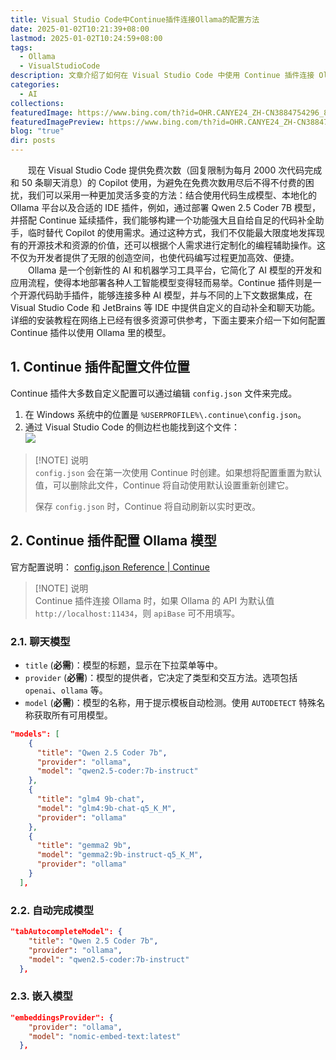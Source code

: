 ```yaml
---
title: Visual Studio Code中Continue插件连接Ollama的配置方法
date: 2025-01-02T10:21:39+08:00
lastmod: 2025-01-02T10:24:59+08:00
tags:
  - Ollama
  - VisualStudioCode
description: 文章介绍了如何在 Visual Studio Code 中使用 Continue 插件连接 Ollama 平台，以配置自定义的 AI 模型进行代码补全和聊天功能。通过设置 `config.json` 文件中的相关参数，可以灵活地选择不同的模型来满足个性化需求，从而实现高效便捷的编程辅助。
categories:
  - AI
collections: 
featuredImage: https://www.bing.com/th?id=OHR.CANYE24_ZH-CN3884754296_800x480.jpg
featuredImagePreview: https://www.bing.com/th?id=OHR.CANYE24_ZH-CN3884754296_800x480.jpg
blog: "true"
dir: posts
---
```


‌‌‌‌　　现在 Visual Studio Code 提供免费次数（回复限制为每月 2000 次代码完成和 50 条聊天消息）的 Copilot 使用，为避免在免费次数用尽后不得不付费的困扰，我们可以采用一种更加灵活多变的方法：结合使用代码生成模型、本地化的 Ollama 平台以及合适的 IDE 插件，例如，通过部署 Qwen 2.5 Coder 7B 模型，并搭配 Continue 延续插件，我们能够构建一个功能强大且自给自足的代码补全助手，临时替代 Copilot 的使用需求。通过这种方式，我们不仅能最大限度地发挥现有的开源技术和资源的价值，还可以根据个人需求进行定制化的编程辅助操作。这不仅为开发者提供了无限的创造空间，也使代码编写过程更加高效、便捷。  
‌‌‌‌　　Ollama 是一个创新性的 AI 和机器学习工具平台，它简化了 AI 模型的开发和应用流程，使得本地部署各种人工智能模型变得轻而易举。Continue 插件则是一个开源代码助手插件，能够连接多种 AI 模型，并与不同的上下文数据集成，在 Visual Studio Code 和 JetBrains 等 IDE 中提供自定义的自动补全和聊天功能。详细的安装教程在网络上已经有很多资源可供参考，下面主要来介绍一下如何配置 Continue 插件以使用 Ollama 里的模型。  

## 1. Continue 插件配置文件位置  

Continue 插件大多数自定义配置可以通过编辑 `config.json` 文件来完成。
1. 在 Windows 系统中的位置是 `%USERPROFILE%\.continue\config.json`。  
2. 通过 Visual Studio Code 的侧边栏也能找到这个文件：  
![](attachments/AA341FDCB056CB9B5DE9686CC739FD42_MD5.jpg)  

> [!NOTE] 说明  
> `config.json` 会在第一次使用 Continue 时创建。如果想将配置重置为默认值，可以删除此文件，Continue 将自动使用默认设置重新创建它。
>
> 保存 `config.json` 时，Continue 将自动刷新以实时更改。

## 2. Continue 插件配置 Ollama 模型  

官方配置说明： [config.json Reference | Continue](https://docs.continue.dev/reference)  

> [!NOTE] 说明  
> Continue 插件连接 Ollama 时，如果 Ollama 的 API 为默认值 `http://localhost:11434`，则 `apiBase` 可不用填写。

### 2.1. 聊天模型  

+ `title` (**必需**)：模型的标题，显示在下拉菜单等中。
+ `provider` (**必需**)：模型的提供者，它决定了类型和交互方法。选项包括 `openai`、`ollama` 等。
+ `model` (**必需**)：模型的名称，用于提示模板自动检测。使用 `AUTODETECT` 特殊名称获取所有可用模型。

```json
"models": [
    {
      "title": "Qwen 2.5 Coder 7b",
      "provider": "ollama",
      "model": "qwen2.5-coder:7b-instruct"
    },
    {
      "title": "glm4 9b-chat",
      "model": "glm4:9b-chat-q5_K_M",
      "provider": "ollama"
    },
    {
      "title": "gemma2 9b",
      "model": "gemma2:9b-instruct-q5_K_M",
      "provider": "ollama"
    }
  ],
```

### 2.2. 自动完成模型  

```json
"tabAutocompleteModel": {
    "title": "Qwen 2.5 Coder 7b",
    "provider": "ollama",
    "model": "qwen2.5-coder:7b-instruct"
  },
```

### 2.3. 嵌入模型  

```json
"embeddingsProvider": {
    "provider": "ollama",
    "model": "nomic-embed-text:latest"
  },
```
